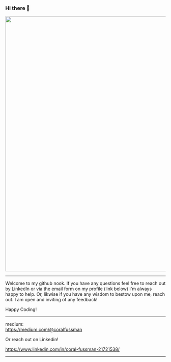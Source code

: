### Hi there 👋

<img src="https://github.com/oslabs-beta/Atlantis/blob/master/Readme_banner.png" width="800px" align="center"/>

---

Welcome to my github nook. If you have any questions feel free to reach out by LinkedIn or via the email form on my profile (link below) I'm always happy to help. Or, likwise if you have any wisdom to bestow upon me, reach out. I am open and inviting of any feedback!

Happy Coding!

---
medium:
<br/>
https://medium.com/@coralfussman

Or reach out on Linkedin!

https://www.linkedin.com/in/coral-fussman-21721538/


---
